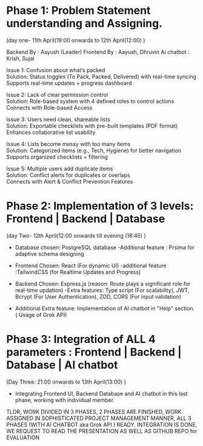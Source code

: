

# Phase 1: Problem Statement understanding and Assigning.

(day one- 11th April(19:00 onwards to 12th April(12:00) )

Backend By : Aayush (Leader)
Frontend By : Aayush, Dhruvin
Ai chatbot : Krish, Sujal

Issue 1: Confusion about what’s packed  
 Solution: Status toggles (To Pack, Packed, Delivered) with real-time syncing  
 Supports real-time updates + progress dashboard

Issue 2: Lack of clear permission control  
 Solution: Role-based system with 4 defined roles to control actions  
 Connects with Role-based Access

Issue 3: Users need clean, shareable lists  
 Solution: Exportable checklists with pre-built templates (PDF format)  
 Enhances collaborative list usability

Issue 4: Lists become messy with too many items  
 Solution: Categorized items (e.g., Tech, Hygiene) for better navigation  
 Supports organized checklists + filtering

Issue 5: Multiple users add duplicate items  
 Solution: Conflict alerts for duplicates or overlaps  
 Connects with Alert & Conflict Prevention Features

# Phase 2: Implementation of 3 levels: Frontend | Backend | Database

(day Two- 12th April(12:00 onwards till evening (18:45) )

- Database chosen: PostgreSQL database 
-Additional feature : Prsima for adaptive schema designing

- Frontend Chosen: React (For dynamic UI)
-additional feature :TailwindCSS (for Realtime Updates and Progress)

- Backend Chosen: Express.js (reason: Route plays a significant role for real-time updation)
-Extra features: Type script (For scalability), JWT, Bcrypt (For User Authentication), ZOD, CORS (For input validation)

- Additional Extra feature: Implementation of AI chatbot in "Help" section. ( Usage of Grok API)


# Phase 3: Integration of ALL 4 parameters : Frontend | Backend | Database | AI chatbot

(Day Three: 21:00 onwards to 13th April(13:00) ) 
- Integrating Frontend UI, Backend Database and AI chatbot in this last phase, working with individual member.


TLDR; WORK DIVIDED IN 3 PHASES, 2 PHASES ARE FINISHED, WORK ASSIGNED IN SOPHISTICATED PROJECT MANAGEMENT MANNER, ALL 3 PHASES (WITH AI CHATBOT aka Grok API ) READY. INTEGRATION IS DONE, WE REQUEST TO READ THE PRESENTATION AS WELL AS GITHUB REPO for EVALUATION

